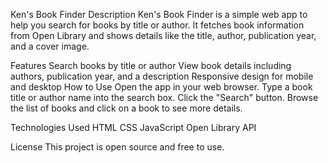 Ken's Book Finder
Description
Ken's Book Finder is a simple web app to help you search for books by title or author. It fetches book information from Open Library and shows details like the title, author, publication year, and a cover image.

Features
Search books by title or author
View book details including authors, publication year, and a description
Responsive design for mobile and desktop
How to Use
Open the app in your web browser.
Type a book title or author name into the search box.
Click the "Search" button.
Browse the list of books and click on a book to see more details.

Technologies Used
HTML
CSS
JavaScript
Open Library API

License
This project is open source and free to use.
